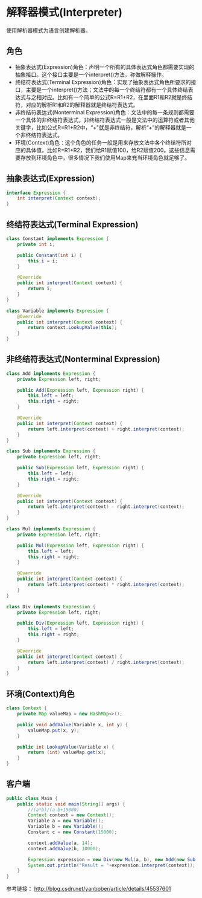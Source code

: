 # 解释器模式(Interpreter)
使用解析器模式为语言创建解析器。

## 角色
* 抽象表达式(Expression)角色：声明一个所有的具体表达式角色都需要实现的抽象接口。这个接口主要是一个interpret()方法，称做解释操作。
* 终结符表达式(Terminal Expression)角色：实现了抽象表达式角色所要求的接口，主要是一个interpret()方法；文法中的每一个终结符都有一个具体终结表达式与之相对应。比如有一个简单的公式R=R1+R2，在里面R1和R2就是终结符，对应的解析R1和R2的解释器就是终结符表达式。
* 非终结符表达式(Nonterminal Expression)角色：文法中的每一条规则都需要一个具体的非终结符表达式，非终结符表达式一般是文法中的运算符或者其他关键字，比如公式R=R1+R2中，“+"就是非终结符，解析“+”的解释器就是一个非终结符表达式。
* 环境(Context)角色：这个角色的任务一般是用来存放文法中各个终结符所对应的具体值，比如R=R1+R2，我们给R1赋值100，给R2赋值200。这些信息需要存放到环境角色中，很多情况下我们使用Map来充当环境角色就足够了。

## 抽象表达式(Expression)
```java
interface Expression {
    int interpret(Context context);
}
```
## 终结符表达式(Terminal Expression)
```java
class Constant implements Expression {
    private int i;

    public Constant(int i) {
        this.i = i;
    }

    @Override
    public int interpret(Context context) {
        return i;
    }
}

class Variable implements Expression {
    @Override
    public int interpret(Context context) {
        return context.LookupValue(this);
    }
}
```
## 非终结符表达式(Nonterminal Expression)
```java
class Add implements Expression {
    private Expression left, right;

    public Add(Expression left, Expression right) {
        this.left = left;
        this.right = right;
    }

    @Override
    public int interpret(Context context) {
        return left.interpret(context) + right.interpret(context);
    }
}

class Sub implements Expression {
    private Expression left, right;

    public Sub(Expression left, Expression right) {
        this.left = left;
        this.right = right;
    }

    @Override
    public int interpret(Context context) {
        return left.interpret(context) - right.interpret(context);
    }
}

class Mul implements Expression {
    private Expression left, right;

    public Mul(Expression left, Expression right) {
        this.left = left;
        this.right = right;
    }

    @Override
    public int interpret(Context context) {
        return left.interpret(context) * right.interpret(context);
    }
}

class Div implements Expression {
    private Expression left, right;

    public Div(Expression left, Expression right) {
        this.left = left;
        this.right = right;
    }

    @Override
    public int interpret(Context context) {
        return left.interpret(context) / right.interpret(context);
    }
}
```
## 环境(Context)角色
```java
class Context {
    private Map valueMap = new HashMap<>();

    public void addValue(Variable x, int y) {
        valueMap.put(x, y);
    }

    public int LookupValue(Variable x) {
        return (int) valueMap.get(x);
    }
}
```
## 客户端
```java
public class Main {
    public static void main(String[] args) {
        //(a*b)/(a-b+15000)
        Context context = new Context();
        Variable a = new Variable();
        Variable b = new Variable();
        Constant c = new Constant(15000);

        context.addValue(a, 14);
        context.addValue(b, 10000);

        Expression expression = new Div(new Mul(a, b), new Add(new Sub(a, b), c));
        System.out.println("Result = "+expression.interpret(context));
    }
}
```
参考链接：
http://blog.csdn.net/yanbober/article/details/45537601
